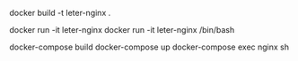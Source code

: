 docker build -t leter-nginx .

docker run -it leter-nginx
docker run -it leter-nginx /bin/bash

docker-compose build
docker-compose up
docker-compose exec nginx sh
